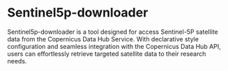 # Sentinel5p-downloader
Sentinel5p-downloader is a tool designed for access Sentinel-5P satellite data from the Copernicus Data Hub Service. With declarative style configuration and seamless integration with the Copernicus Data Hub API, users can effortlessly retrieve targeted satellite data to their research needs.
